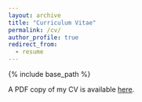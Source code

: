 ```yaml
---
layout: archive
title: "Curriculum Vitae"
permalink: /cv/
author_profile: true
redirect_from:
  - resume
---
```


{% include base_path %}

A PDF copy of my CV is available [here](../files/Keyan_CV.pdf).
<!-- <embed src="../files/Keyan_CV.pdf" width="600" height="700" type='application/pdf'> -->
